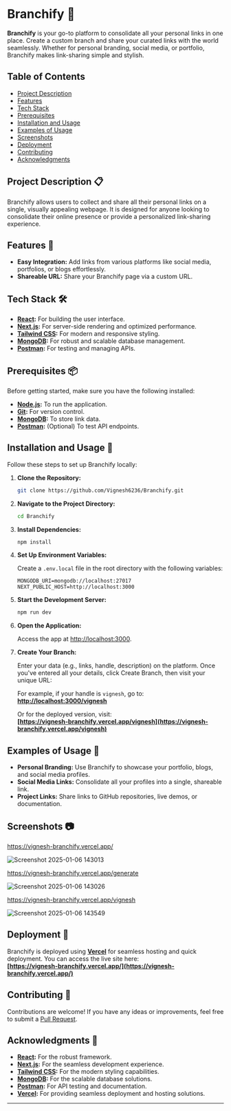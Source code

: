# Branchify 🌿

**Branchify** is your go-to platform to consolidate all your personal links in one place. Create a custom branch and share your curated links with the world seamlessly. Whether for personal branding, social media, or portfolio, Branchify makes link-sharing simple and stylish.  

## Table of Contents

- [Project Description](#project-description-)
- [Features](#features-)
- [Tech Stack](#tech-stack-️)
- [Prerequisites](#prerequisites-)
- [Installation and Usage](#installation-and-usage-)
- [Examples of Usage](#examples-of-usage-)
- [Screenshots](#screenshots-)
- [Deployment](#deployment-)
- [Contributing](#contributing-)
- [Acknowledgments](#acknowledgments-)

## Project Description 📋

Branchify allows users to collect and share all their personal links on a single, visually appealing webpage. It is designed for anyone looking to consolidate their online presence or provide a personalized link-sharing experience.  

## Features 🌟

- **Easy Integration:** Add links from various platforms like social media, portfolios, or blogs effortlessly.  
- **Shareable URL:** Share your Branchify page via a custom URL.  

## Tech Stack 🛠️

- **[React](https://reactjs.org/):** For building the user interface.  
- **[Next.js](https://nextjs.org/):** For server-side rendering and optimized performance.  
- **[Tailwind CSS](https://tailwindcss.com/):** For modern and responsive styling.  
- **[MongoDB](https://www.mongodb.com/):** For robust and scalable database management.  
- **[Postman](https://www.postman.com/):** For testing and managing APIs.  

## Prerequisites 📦

Before getting started, make sure you have the following installed:  

- **[Node.js](https://nodejs.org/):** To run the application.  
- **[Git](https://git-scm.com/):** For version control.  
- **[MongoDB](https://www.mongodb.com/):** To store link data.  
- **[Postman](https://www.postman.com/):** (Optional) To test API endpoints.  

## Installation and Usage 🚀

Follow these steps to set up Branchify locally:  

1. **Clone the Repository:**  

    ```bash  
    git clone https://github.com/Vignesh6236/Branchify.git  
    ```  

2. **Navigate to the Project Directory:**  

    ```bash  
    cd Branchify  
    ```  

3. **Install Dependencies:**  

    ```bash  
    npm install  
    ```  

4. **Set Up Environment Variables:**  

    Create a `.env.local` file in the root directory with the following variables:  

    ```env  
    MONGODB_URI=mongodb://localhost:27017  
    NEXT_PUBLIC_HOST=http://localhost:3000  
    ```  

5. **Start the Development Server:**  

    ```bash  
    npm run dev  
    ```  

6. **Open the Application:**  

    Access the app at [http://localhost:3000](http://localhost:3000).

7. **Create Your Branch:**  

    Enter your data (e.g., links, handle, description) on the platform. Once you've entered all your details, click Create Branch, then visit your unique URL:  

    For example, if your handle is `vignesh`, go to:  
    **[http://localhost:3000/vignesh](http://localhost:3000/vignesh)**  

    Or for the deployed version, visit:  
    **[https://vignesh-branchify.vercel.app/vignesh](https://vignesh-branchify.vercel.app/vignesh)**  

## Examples of Usage 📖

- **Personal Branding:** Use Branchify to showcase your portfolio, blogs, and social media profiles.  
- **Social Media Links:** Consolidate all your profiles into a single, shareable link.  
- **Project Links:** Share links to GitHub repositories, live demos, or documentation.  

## Screenshots 📷

https://vignesh-branchify.vercel.app/

![Screenshot 2025-01-06 143013](https://github.com/user-attachments/assets/d244d6c5-d0ef-4266-99fe-1c6498ba0633)


https://vignesh-branchify.vercel.app/generate

![Screenshot 2025-01-06 143026](https://github.com/user-attachments/assets/1083db64-b1a8-4fe0-83cb-28d751448fb5)


https://vignesh-branchify.vercel.app/vignesh

![Screenshot 2025-01-06 143549](https://github.com/user-attachments/assets/26ae566a-1421-4db5-9562-f378e93a9174)


## Deployment 🚀

Branchify is deployed using **[Vercel](https://vercel.com/)** for seamless hosting and quick deployment. You can access the live site here:  
**[https://vignesh-branchify.vercel.app/](https://vignesh-branchify.vercel.app/)**

## Contributing 🤝

Contributions are welcome! If you have any ideas or improvements, feel free to submit a [Pull Request](https://github.com/Vignesh6236/Branchify/pulls).

## Acknowledgments 🙏

- **[React](https://reactjs.org/):** For the robust framework.  
- **[Next.js](https://nextjs.org/):** For the seamless development experience.  
- **[Tailwind CSS](https://tailwindcss.com/):** For the modern styling capabilities.  
- **[MongoDB](https://www.mongodb.com/):** For the scalable database solutions.  
- **[Postman](https://www.postman.com/):** For API testing and documentation.  
- **[Vercel](https://vercel.com/):** For providing seamless deployment and hosting solutions.
---
